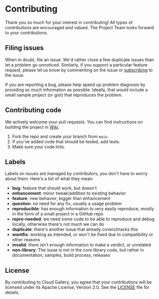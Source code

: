 # Contributing
Thank you so much for your interest in contributing! All types of contributions are encouraged and valued. The Project Team looks forward to your contributions.

## Filing issues
When in doubt, file an issue. We'd rather close a few duplicate issues than let a problem go unnoticed.
Similarly, if you support a particular feature request, please let us know by commenting on the issue or [subscribing](https://help.github.com/articles/subscribing-to-conversations/) to the issue.

If you are reporting a bug, please help speed up problem diagnosis by providing as much information as possible. Ideally, that would include a small sample project (or gist) that reproduces the problem.

## Contributing code
We actively welcome your pull requests. You can find instructions on building the project in [Wiki](https://github.com/canopas/cloud-gallery/wiki).
1. Fork the repo and create your branch from `main`.
2. If you've added code that should be tested, add tests.
3. Make sure your code lints.

## Labels
Labels on issues are managed by contributors, you don't have to worry about them. Here's a list of what they mean:

* **bug**: feature that should work, but doesn't
* **enhancement**: minor tweak/addition to existing behavior
* **feature**: new behavior, bigger than enhancement
* **question**: no need for any fix, usually a usage problem
* **reproducible**: has enough information to very easily reproduce, mostly in the form of a small project in a GitHub repo
* **repro-needed**: we need some code to be able to reproduce and debug locally, otherwise there's not much we can do
* **duplicate**: there's another issue that already covers/tracks this
* **wontfix**: working as intended, or won't be fixed due to compatibility or other reasons
* **invalid**: there isn't enough information to make a verdict, or unrelated
* **non-library**: The issue is not in the core library code, but rather in documentation, samples, build process, releases

## License
By contributing to Cloud Gallery, you agree that your contributions will be licensed under its Apache License, Version 2.0. See the [LICENSE](https://github.com/canopas/cloud-gallery/blob/main/LICENSE) file for details.
